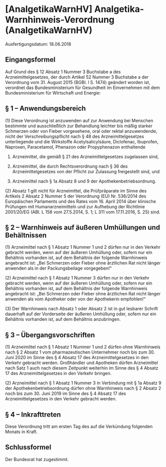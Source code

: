 # [AnalgetikaWarnHV] Analgetika-Warnhinweis-Verordnung   (AnalgetikaWarnHV)

Ausfertigungsdatum: 18.06.2018

 

## Eingangsformel

Auf Grund des § 12 Absatz 1 Nummer 3 Buchstabe a des Arzneimittelgesetzes, der durch Artikel 52 Nummer 3 Buchstabe a der Verordnung vom 31. August 2015 (BGBl. l S. 1474) geändert worden ist, verordnet das Bundesministerium für Gesundheit im Einvernehmen mit dem Bundesministerium für Wirtschaft und Energie:


## § 1 – Anwendungsbereich

(1) Diese Verordnung ist anzuwenden auf zur Anwendung bei Menschen bestimmte und ausschließlich zur Behandlung leichter bis mäßig starker Schmerzen oder von Fieber vorgesehene, oral oder rektal anzuwendende, nicht der Verschreibungspflicht nach § 48 des Arzneimittelgesetzes unterliegende und die Wirkstoffe Acetylsalicylsäure, Diclofenac, Ibuprofen, Naproxen, Paracetamol, Phenazon oder Propyphenazon enthaltende

1. Arzneimittel, die gemäß § 21 des Arzneimittelgesetzes zugelassen sind,

2. Arzneimittel, die durch Rechtsverordnung nach § 36 des Arzneimittelgesetzes von der Pflicht zur Zulassung freigestellt sind, und

3. Arzneimittel nach § 1a Absatz 8 und 9 der Apothekenbetriebsordnung.

(2) Absatz 1 gilt nicht für Arzneimittel, die Prüfpräparate im Sinne des Artikels 2 Absatz 2 Nummer 5 der Verordnung (EU) Nr. 536/2014 des Europäischen Parlaments und des Rates vom 16. April 2014 über klinische Prüfungen mit Humanarzneimitteln und zur Aufhebung der Richtlinie 2001/20/EG (ABl. L 158 vom 27.5.2014, S. 1; L 311 vom 17.11.2016, S. 25) sind.


## § 2 – Warnhinweis auf äußeren Umhüllungen und Behältnissen

(1) Arzneimittel nach § 1 Absatz 1 Nummer 1 und 2 dürfen nur in den Verkehr gebracht werden, wenn auf der äußeren Umhüllung oder, sofern nur ein Behältnis vorhanden ist, auf dem Behältnis der folgende Warnhinweis angebracht ist: „Bei Schmerzen oder Fieber ohne ärztlichen Rat nicht länger anwenden als in der Packungsbeilage vorgegeben!“

(2) Arzneimittel nach § 1 Absatz 1 Nummer 3 dürfen nur in den Verkehr gebracht werden, wenn auf der äußeren Umhüllung oder, sofern nur ein Behältnis vorhanden ist, auf dem Behältnis der folgende Warnhinweis angebracht ist: „Bei Schmerzen oder Fieber ohne ärztlichen Rat nicht länger anwenden als vom Apotheker oder von der Apothekerin empfohlen!“

(3) Der Warnhinweis nach Absatz 1 oder Absatz 2 ist in gut lesbarer Schrift dauerhaft auf der Vorderseite der äußeren Umhüllung oder, sofern nur ein Behältnis vorhanden ist, auf dem Behältnis anzubringen.


## § 3 – Übergangsvorschriften

(1) Arzneimittel nach § 1 Absatz 1 Nummer 1 und 2 dürfen ohne Warnhinweis nach § 2 Absatz 1 vom pharmazeutischen Unternehmer noch bis zum 30. Juni 2020 im Sinne des § 4 Absatz 17 des Arzneimittelgesetzes in den Verkehr gebracht werden. Großhändler und Apotheken dürfen Arzneimittel nach Satz 1 auch nach diesem Zeitpunkt weiterhin im Sinne des § 4 Absatz 17 des Arzneimittelgesetzes in den Verkehr bringen.

(2) Arzneimittel nach § 1 Absatz 1 Nummer 3 in Verbindung mit § 1a Absatz 9 der Apothekenbetriebsordnung dürfen ohne Warnhinweis nach § 2 Absatz 2 noch bis zum 30. Juni 2019 im Sinne des § 4 Absatz 17 des Arzneimittelgesetzes in den Verkehr gebracht werden.


## § 4 – Inkrafttreten

Diese Verordnung tritt am ersten Tag des auf die Verkündung folgenden Monats in Kraft.


## Schlussformel

Der Bundesrat hat zugestimmt.
